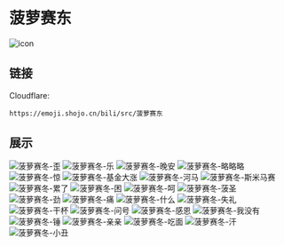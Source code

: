 # 菠萝赛东
![icon](https://emoji.shojo.cn/bili/src/菠萝赛东/icon.png)
## 链接
Cloudflare:
```
https://emoji.shojo.cn/bili/src/菠萝赛东
```
## 展示
![菠萝赛冬-歪](https://emoji.shojo.cn/bili/src/菠萝赛东/菠萝赛冬-歪.png)
![菠萝赛冬-乐](https://emoji.shojo.cn/bili/src/菠萝赛东/菠萝赛冬-乐.png)
![菠萝赛冬-晚安](https://emoji.shojo.cn/bili/src/菠萝赛东/菠萝赛冬-晚安.png)
![菠萝赛冬-略略略](https://emoji.shojo.cn/bili/src/菠萝赛东/菠萝赛冬-略略略.png)
![菠萝赛冬-惊](https://emoji.shojo.cn/bili/src/菠萝赛东/菠萝赛冬-惊.png)
![菠萝赛冬-基金大涨](https://emoji.shojo.cn/bili/src/菠萝赛东/菠萝赛冬-基金大涨.png)
![菠萝赛冬-河马](https://emoji.shojo.cn/bili/src/菠萝赛东/菠萝赛冬-河马.png)
![菠萝赛冬-斯米马赛](https://emoji.shojo.cn/bili/src/菠萝赛东/菠萝赛冬-斯米马赛.png)
![菠萝赛冬-累了](https://emoji.shojo.cn/bili/src/菠萝赛东/菠萝赛冬-累了.png)
![菠萝赛冬-困](https://emoji.shojo.cn/bili/src/菠萝赛东/菠萝赛冬-困.png)
![菠萝赛冬-呵](https://emoji.shojo.cn/bili/src/菠萝赛东/菠萝赛冬-呵.png)
![菠萝赛冬-菠圣](https://emoji.shojo.cn/bili/src/菠萝赛东/菠萝赛冬-菠圣.png)
![菠萝赛冬-劲](https://emoji.shojo.cn/bili/src/菠萝赛东/菠萝赛冬-劲.png)
![菠萝赛冬-痛](https://emoji.shojo.cn/bili/src/菠萝赛东/菠萝赛冬-痛.png)
![菠萝赛冬-什么](https://emoji.shojo.cn/bili/src/菠萝赛东/菠萝赛冬-什么.png)
![菠萝赛冬-失礼](https://emoji.shojo.cn/bili/src/菠萝赛东/菠萝赛冬-失礼.png)
![菠萝赛冬-干杯](https://emoji.shojo.cn/bili/src/菠萝赛东/菠萝赛冬-干杯.png)
![菠萝赛冬-问号](https://emoji.shojo.cn/bili/src/菠萝赛东/菠萝赛冬-问号.png)
![菠萝赛冬-感恩](https://emoji.shojo.cn/bili/src/菠萝赛东/菠萝赛冬-感恩.png)
![菠萝赛冬-我没有](https://emoji.shojo.cn/bili/src/菠萝赛东/菠萝赛冬-我没有.png)
![菠萝赛冬-锤](https://emoji.shojo.cn/bili/src/菠萝赛东/菠萝赛冬-锤.png)
![菠萝赛冬-亲亲](https://emoji.shojo.cn/bili/src/菠萝赛东/菠萝赛冬-亲亲.png)
![菠萝赛冬-吃面](https://emoji.shojo.cn/bili/src/菠萝赛东/菠萝赛冬-吃面.png)
![菠萝赛冬-汗](https://emoji.shojo.cn/bili/src/菠萝赛东/菠萝赛冬-汗.png)
![菠萝赛冬-小丑](https://emoji.shojo.cn/bili/src/菠萝赛东/菠萝赛冬-小丑.png)
